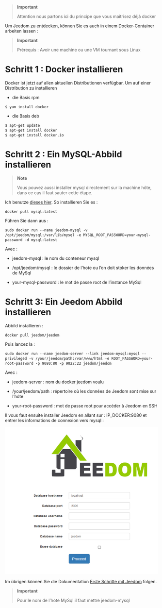 > **Important**
>
> Attention nous partons ici du principe que vous maitrisez déjà docker

Um Jeedom zu entdecken, können Sie es auch in einem Docker-Container arbeiten lassen :

> **Important**
>
> Prérequis : Avoir une machine ou une VM tournant sous Linux

Schritt 1 : Docker installieren
===============================

Docker ist jetzt auf allen aktuellen Distributionen verfügbar. Um auf einer Distribution zu installieren

-   die Basis rpm

<!-- -->

    $ yum install docker

-   die Basis deb

<!-- -->

    $ apt-get update
    $ apt-get install docker
    $ apt-get install docker.io

Schritt 2 : Ein MySQL-Abbild installieren
=========================================

> **Note**
>
> Vous pouvez aussi installer mysql directement sur la machine hôte, dans ce cas il faut sauter cette étape.

Ich benutze [dieses hier](https://hub.docker.com/_/mysql/). So installieren Sie es :

    docker pull mysql:latest

Führen Sie dann aus :

    sudo docker run --name jeedom-mysql -v /opt/jeedom/mysql:/var/lib/mysql -e MYSQL_ROOT_PASSWORD=your-mysql-password -d mysql:latest

Avec :

-   jeedom-mysql : le nom du conteneur mysql

-   /opt/jeedom/mysql : le dossier de l’hote ou l’on doit stoker les données de MySql

-   your-mysql-password : le mot de passe root de l’instance MySql

Schritt 3: Ein Jeedom Abbild installieren
=========================================

Abbild installieren :

    docker pull jeedom/jeedom

Puis lancez la :

    sudo docker run --name jeedom-server --link jeedom-mysql:mysql --privileged -v /your/jeedom/path:/var/www/html -e ROOT_PASSWORD=your-root-password -p 9080:80 -p 9022:22 jeedom/jeedom

Avec :

-   jeedom-server : nom du docker jeedom voulu

-   /your/jeedom/path : répertoire où les données de Jeedom sont mise sur l’hôte

-   your-root-password : mot de passe root pour accéder à Jeedom en SSH

Il vous faut ensuite installer Jeedom en allant sur : IP\_DOCKER:9080 et entrer les informations de connexion vers mysql :

![](../images/install_other.PNG)

Im übrigen können Sie die Dokumentation [Erste Schritte mit Jeedom](https://www.jeedom.fr/doc/documentation/premiers-pas/fr_FR/doc-premiers-pas.html) folgen.

> **Important**
>
> Pour le nom de l’hote MySql il faut mettre jeedom-mysql

